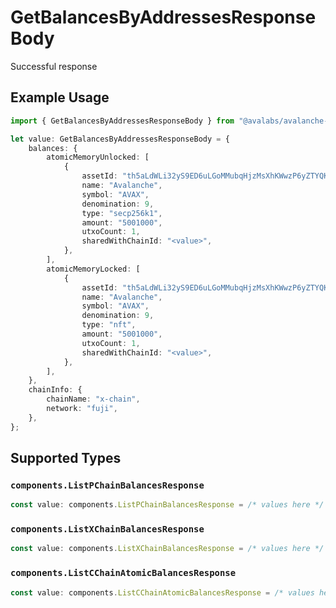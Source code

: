 # GetBalancesByAddressesResponseBody

Successful response

## Example Usage

```typescript
import { GetBalancesByAddressesResponseBody } from "@avalabs/avalanche-sdk/models/operations";

let value: GetBalancesByAddressesResponseBody = {
    balances: {
        atomicMemoryUnlocked: [
            {
                assetId: "th5aLdWLi32yS9ED6uLGoMMubqHjzMsXhKWwzP6yZTYQKYzof",
                name: "Avalanche",
                symbol: "AVAX",
                denomination: 9,
                type: "secp256k1",
                amount: "5001000",
                utxoCount: 1,
                sharedWithChainId: "<value>",
            },
        ],
        atomicMemoryLocked: [
            {
                assetId: "th5aLdWLi32yS9ED6uLGoMMubqHjzMsXhKWwzP6yZTYQKYzof",
                name: "Avalanche",
                symbol: "AVAX",
                denomination: 9,
                type: "nft",
                amount: "5001000",
                utxoCount: 1,
                sharedWithChainId: "<value>",
            },
        ],
    },
    chainInfo: {
        chainName: "x-chain",
        network: "fuji",
    },
};
```

## Supported Types

### `components.ListPChainBalancesResponse`

```typescript
const value: components.ListPChainBalancesResponse = /* values here */
```

### `components.ListXChainBalancesResponse`

```typescript
const value: components.ListXChainBalancesResponse = /* values here */
```

### `components.ListCChainAtomicBalancesResponse`

```typescript
const value: components.ListCChainAtomicBalancesResponse = /* values here */
```

